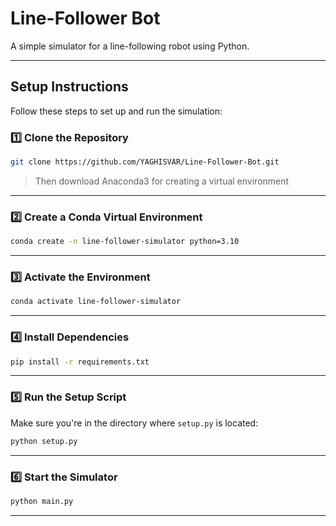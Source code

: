 # Line-Follower Bot

A simple simulator for a line-following robot using Python.

---

## Setup Instructions

Follow these steps to set up and run the simulation:

### 1️⃣ Clone the Repository

```bash
git clone https://github.com/YAGHISVAR/Line-Follower-Bot.git

```

> Then download Anaconda3 for creating a virtual environment

---

### 2️⃣ Create a Conda Virtual Environment

```bash
conda create -n line-follower-simulator python=3.10
```

---

### 3️⃣ Activate the Environment

```bash
conda activate line-follower-simulator
```

---

### 4️⃣ Install Dependencies

```bash
pip install -r requirements.txt
```

---

### 5️⃣ Run the Setup Script

Make sure you're in the directory where `setup.py` is located:

```bash
python setup.py
```

---

### 6️⃣ Start the Simulator

```bash
python main.py
```

---

